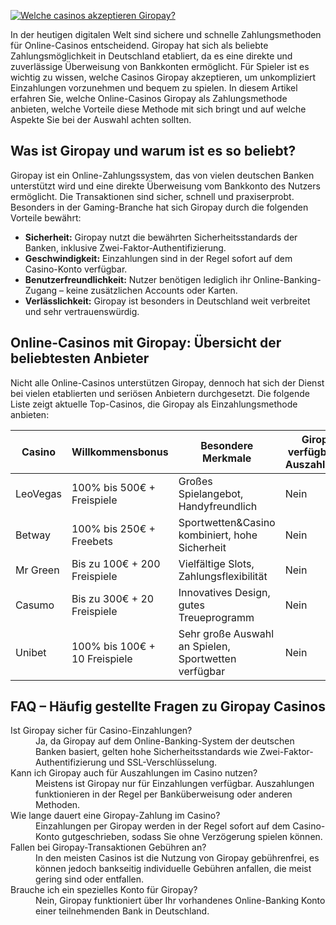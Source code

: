 [![Welche casinos akzeptieren Giropay?](https://123-caf.pages.dev/gitsignup.png)](https://vrmoo.ru/Bt82HjjY)

<p>In der heutigen digitalen Welt sind sichere und schnelle Zahlungsmethoden für Online-Casinos entscheidend. Giropay hat sich als beliebte Zahlungsmöglichkeit in Deutschland etabliert, da es eine direkte und zuverlässige Überweisung von Bankkonten ermöglicht. Für Spieler ist es wichtig zu wissen, welche Casinos Giropay akzeptieren, um unkompliziert Einzahlungen vorzunehmen und bequem zu spielen. In diesem Artikel erfahren Sie, welche Online-Casinos Giropay als Zahlungsmethode anbieten, welche Vorteile diese Methode mit sich bringt und auf welche Aspekte Sie bei der Auswahl achten sollten.</p>  <h2>Was ist Giropay und warum ist es so beliebt?</h2> <p>Giropay ist ein Online-Zahlungssystem, das von vielen deutschen Banken unterstützt wird und eine direkte Überweisung vom Bankkonto des Nutzers ermöglicht. Die Transaktionen sind sicher, schnell und praxiserprobt. Besonders in der Gaming-Branche hat sich Giropay durch die folgenden Vorteile bewährt:</p> <ul> <li><strong>Sicherheit:</strong> Giropay nutzt die bewährten Sicherheitsstandards der Banken, inklusive Zwei-Faktor-Authentifizierung.</li> <li><strong>Geschwindigkeit:</strong> Einzahlungen sind in der Regel sofort auf dem Casino-Konto verfügbar.</li> <li><strong>Benutzerfreundlichkeit:</strong> Nutzer benötigen lediglich ihr Online-Banking-Zugang – keine zusätzlichen Accounts oder Karten.</li> <li><strong>Verlässlichkeit:</strong> Giropay ist besonders in Deutschland weit verbreitet und sehr vertrauenswürdig.</li> </ul>  <h2>Online-Casinos mit Giropay: Übersicht der beliebtesten Anbieter</h2> <p>Nicht alle Online-Casinos unterstützen Giropay, dennoch hat sich der Dienst bei vielen etablierten und seriösen Anbietern durchgesetzt. Die folgende Liste zeigt aktuelle Top-Casinos, die Giropay als Einzahlungsmethode anbieten:</p>  <table>   <thead>     <tr>       <th>Casino</th>       <th>Willkommensbonus</th>       <th>Besondere Merkmale</th>       <th>Giropay verfügbar für Auszahlungen</th>     </tr>   </thead>   <tbody>     <tr>       <td>LeoVegas</td>       <td>100% bis 500€ + Freispiele</td>       <td>Großes Spielangebot, Handyfreundlich</td>       <td>Nein</td>     </tr>     <tr>       <td>Betway</td>       <td>100% bis 250€ + Freebets</td>       <td>Sportwetten&Casino kombiniert, hohe Sicherheit</td>       <td>Nein</td>     </tr>     <tr>       <td>Mr Green</td>       <td>Bis zu 100€ + 200 Freispiele</td>       <td>Vielfältige Slots, Zahlungsflexibilität</td>       <td>Nein</td>     </tr>     <tr>       <td>Casumo</td>       <td>Bis zu 300€ + 20 Freispiele</td>       <td>Innovatives Design, gutes Treueprogramm</td>       <td>Nein</td>     </tr>     <tr>       <td>Unibet</td>       <td>100% bis 100€ + 10 Freispiele</td>       <td>Sehr große Auswahl an Spielen, Sportwetten verfügbar</td>       <td>Nein</td>     </tr>   </tbody> </table>  <h2>FAQ – Häufig gestellte Fragen zu Giropay Casinos</h2> <dl>   <dt>Ist Giropay sicher für Casino-Einzahlungen?</dt>   <dd>Ja, da Giropay auf dem Online-Banking-System der deutschen Banken basiert, gelten hohe Sicherheitsstandards wie Zwei-Faktor-Authentifizierung und SSL-Verschlüsselung.</dd>    <dt>Kann ich Giropay auch für Auszahlungen im Casino nutzen?</dt>   <dd>Meistens ist Giropay nur für Einzahlungen verfügbar. Auszahlungen funktionieren in der Regel per Banküberweisung oder anderen Methoden.</dd>    <dt>Wie lange dauert eine Giropay-Zahlung im Casino?</dt>   <dd>Einzahlungen per Giropay werden in der Regel sofort auf dem Casino-Konto gutgeschrieben, sodass Sie ohne Verzögerung spielen können.</dd>    <dt>Fallen bei Giropay-Transaktionen Gebühren an?</dt>   <dd>In den meisten Casinos ist die Nutzung von Giropay gebührenfrei, es können jedoch bankseitig individuelle Gebühren anfallen, die meist gering sind oder entfallen.</dd>    <dt>Brauche ich ein spezielles Konto für Giropay?</dt>   <dd>Nein, Giropay funktioniert über Ihr vorhandenes Online-Banking Konto einer teilnehmenden Bank in Deutschland.</dd> </dl>